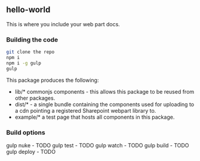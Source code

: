## hello-world

This is where you include your web part docs.

### Building the code

```bash
git clone the repo
npm i
npm i -g gulp
gulp
```

This package produces the following:

* lib/* commonjs components - this allows this package to be reused from other packages.
* dist/* - a single bundle containing the components used for uploading to a cdn pointing a registered Sharepoint webpart library to.
* example/* a test page that hosts all components in this package.

### Build options

gulp nuke - TODO
gulp test - TODO
gulp watch - TODO
gulp build - TODO
gulp deploy - TODO
